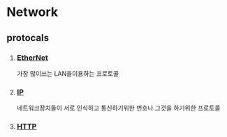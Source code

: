 # Network 

## protocals

1. ### [EtherNet](./protocals/Ethernet.md)
    가장 많이쓰는 LAN을이용하는 프로토콜
2. ### [IP](./protocals/Ip.md)
    네트워크장치들이 서로 인식하고 통신하기위한 번호나 그것을 하기위한 프로토콜

3. ### [HTTP](./protocals/http(1.1).md)